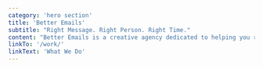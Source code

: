 ```yaml
---
category: 'hero section'
title: 'Better Emails'
subtitle: "Right Message. Right Person. Right Time."
content: "Better Emails is a creative agency dedicated to helping you realize your email marketing potential. We specialize across the email spectrum to design solutions to fit your needs. Starting on the ground-level with template design/development and scaling up 10,000ft to strategically reach customers and increase LTV, we're passionate about solving your email challenges."
linkTo: '/work/'
linkText: 'What We Do'
---
```

